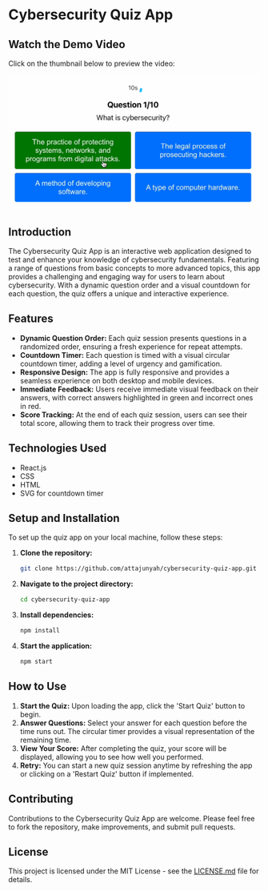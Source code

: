 # Cybersecurity Quiz App

## Watch the Demo Video

Click on the thumbnail below to preview the video:

[![Watch the video](public/milestone.png)](https://pages.uoregon.edu/fosei/110/images/milestone.mp4)

## Introduction
The Cybersecurity Quiz App is an interactive web application designed to test and enhance your knowledge of cybersecurity fundamentals. Featuring a range of questions from basic concepts to more advanced topics, this app provides a challenging and engaging way for users to learn about cybersecurity. With a dynamic question order and a visual countdown for each question, the quiz offers a unique and interactive experience.

## Features
- **Dynamic Question Order:** Each quiz session presents questions in a randomized order, ensuring a fresh experience for repeat attempts.
- **Countdown Timer:** Each question is timed with a visual circular countdown timer, adding a level of urgency and gamification.
- **Responsive Design:** The app is fully responsive and provides a seamless experience on both desktop and mobile devices.
- **Immediate Feedback:** Users receive immediate visual feedback on their answers, with correct answers highlighted in green and incorrect ones in red.
- **Score Tracking:** At the end of each quiz session, users can see their total score, allowing them to track their progress over time.

## Technologies Used
- React.js
- CSS
- HTML
- SVG for countdown timer

## Setup and Installation
To set up the quiz app on your local machine, follow these steps:

1. **Clone the repository:**
   ```bash
   git clone https://github.com/attajunyah/cybersecurity-quiz-app.git
   ```
2. **Navigate to the project directory:**
   ```bash
   cd cybersecurity-quiz-app
   ```
3. **Install dependencies:**
   ```bash
   npm install
   ```
4. **Start the application:**
   ```bash
   npm start
   ```

## How to Use
1. **Start the Quiz:** Upon loading the app, click the 'Start Quiz' button to begin.
2. **Answer Questions:** Select your answer for each question before the time runs out. The circular timer provides a visual representation of the remaining time.
3. **View Your Score:** After completing the quiz, your score will be displayed, allowing you to see how well you performed.
4. **Retry:** You can start a new quiz session anytime by refreshing the app or clicking on a 'Restart Quiz' button if implemented.

## Contributing
Contributions to the Cybersecurity Quiz App are welcome. Please feel free to fork the repository, make improvements, and submit pull requests.

## License
This project is licensed under the MIT License - see the [LICENSE.md](LICENSE) file for details.
